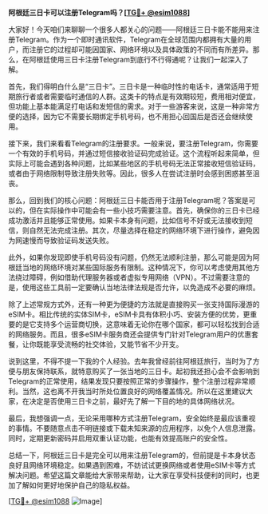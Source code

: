 **阿根廷三日卡可以注册Telegram吗？[[TG💪+ @esim1088](https://t.me/s/esim1088)]**

大家好！今天咱们来聊聊一个很多人都关心的问题——阿根廷三日卡能不能用来注册Telegram。作为一个即时通讯软件，Telegram在全球范围内都拥有大量的用户，而注册它的过程却可能因国家、网络环境以及具体政策的不同而有所差异。那么，在阿根廷使用三日卡注册Telegram到底行不行得通呢？让我们一起深入了解。

首先，我们得明白什么是“三日卡”。三日卡是一种临时性的电话卡，通常适用于短期旅行者或者需要临时通信的人群。这类卡的特点是有效期较短，费用相对便宜，但功能上基本能满足打电话和发短信的需求。对于一些游客来说，这是一种非常方便的选择，因为它不需要长期绑定手机号码，也不用担心回国后是否还会继续使用。

接下来，我们来看看Telegram的注册要求。一般来说，要注册Telegram，你需要一个有效的手机号码，并通过短信接收验证码完成验证。这个流程听起来简单，但实际上可能会遇到各种问题，比如某些地区的手机号码无法正常接收短信验证码，或者由于网络限制导致注册失败等。因此，很多人在尝试注册时会感到困惑甚至沮丧。

那么，回到我们的核心问题：阿根廷三日卡能否用于注册Telegram呢？答案是可以的，但在实际操作中可能会有一些小技巧需要注意。首先，确保你的三日卡已经成功激活并且能够正常使用。如果卡本身有问题，比如信号不好或无法接收到短信，则自然无法完成注册。其次，尽量选择在稳定的网络环境下进行操作，避免因为网速慢而导致验证码发送失败。

此外，如果你发现即使手机号码没有问题，仍然无法顺利注册，那么可能是因为阿根廷当地的网络环境对某些国际服务有限制。这种情况下，你可以考虑使用其他方法绕过障碍，例如借助代理服务器或者虚拟专用网络（VPN）。不过需要注意的是，使用这些工具前一定要确认当地法律法规是否允许，以免造成不必要的麻烦。

除了上述常规方式外，还有一种更为便捷的方法就是直接购买一张支持国际漫游的eSIM卡。相比传统的实体SIM卡，eSIM卡具有体积小巧、安装方便的优势，更重要的是它支持多个运营商切换，这意味着无论你在哪个国家，都可以轻松找到合适的网络服务。而且，很多eSIM卡服务商还会提供专门针对Telegram用户的优惠套餐，让你既能享受流畅的社交体验，又能节省不少开支。

说到这里，不得不提一下我的个人经验。去年我曾经前往阿根廷旅行，当时为了方便与朋友保持联系，就特意购买了一张当地的三日卡。起初我还担心会不会影响到Telegram的正常使用，结果发现只要按照正常的步骤操作，整个注册过程非常顺利。当然，这也离不开我当时所处位置良好的网络覆盖情况。所以在这里建议大家，在决定是否使用三日卡之前，最好先了解一下目的地的具体网络状况。

最后，我想强调一点，无论采用哪种方式注册Telegram，安全始终是最应该重视的事情。不要随意点击不明链接或下载未知来源的应用程序，以免个人信息泄露。同时，定期更新密码并启用双重认证功能，也能有效提高账户的安全性。

总结一下，阿根廷三日卡是完全可以用来注册Telegram的，但前提是卡本身状态良好且网络环境稳定。如果遇到困难，不妨试试更换网络或者使用eSIM卡等方式解决问题。希望这篇文章能给大家带来帮助，让大家在享受科技便利的同时，也更加了解如何更好地保护自己的隐私权益。

[[TG💪+ @esim1088](https://t.me/s/esim1088) ![Image](https://i.postimg.cc/4NQfJmqS/Snipaste-2025-05-13-00-14-12.png)]